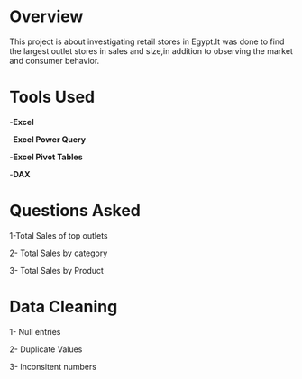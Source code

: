 # Overview
This project is about investigating retail stores in Egypt.It was done to find the largest outlet stores in sales and size,in addition to observing the market and consumer behavior.

# Tools Used

-**Excel**

-**Excel Power Query**

-**Excel Pivot Tables**

-**DAX**

# Questions Asked
1-Total Sales of top outlets

2- Total Sales by category

3- Total Sales by Product

# Data Cleaning 

1- Null entries

2- Duplicate Values

3- Inconsitent numbers 


